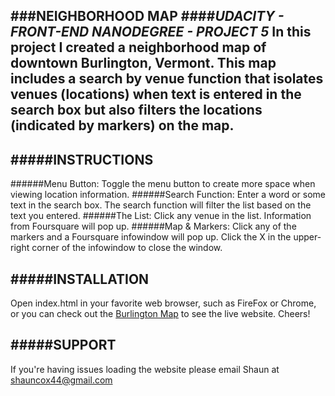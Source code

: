 ###NEIGHBORHOOD MAP
####*UDACITY - FRONT-END NANODEGREE - PROJECT 5*
In this project I created a neighborhood map of downtown
Burlington, Vermont. This map includes a search by venue function
that isolates venues (locations) when text is entered in the 
search box but also filters the locations (indicated by markers) 
on the map.
-----------------------------------------------------------------


#####INSTRUCTIONS
-----------------------------------------------------------------
######Menu Button:
	Toggle the menu button to create more space when viewing 
	location information.
######Search Function:
	Enter a word or some text in the search box. The search 
	function will filter the list based on the text you entered.
######The List: 
	Click any venue in the list. Information from Foursquare will
	pop up.
######Map & Markers:
	Click any of the markers and a Foursquare infowindow will 
	pop up. Click the X in the upper-right corner of the 
	infowindow to close the window.


#####INSTALLATION
-----------------------------------------------------------------
Open index.html in your favorite web browser, such as FireFox or 
Chrome, or you can check out the 
[Burlington Map](http://shaunc44.github.io/neighborhood-map/) to see 
the live website. Cheers!


#####SUPPORT
-----------------------------------------------------------------
If you're having issues loading the website please email 
Shaun at shauncox44@gmail.com
